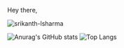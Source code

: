 Hey there, 

<p align="left"> <img src="https://komarev.com/ghpvc/?username=srikanth-lsharma&label=Profile%20views&color=0e75b6&style=flat" alt="srikanth-lsharma" /> </p>

![Anurag's GitHub stats](https://github-readme-stats.vercel.app/api?username=Srikanth-LSharma&line_height=20&show_icons=true) 
![Top Langs](https://github-readme-stats.vercel.app/api/top-langs/?username=srikanth-lsharma&layout=compact&card_width=275)
